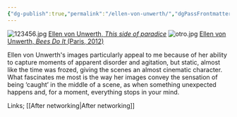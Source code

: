```yaml
---
{"dg-publish":true,"permalink":"/ellen-von-unwerth/","dgPassFrontmatter":true}
---
```


![123456.jpg](/img/user/123456.jpg)
[Ellen von Unwerth, *This side of paradice*](https://www.scadfash.org/exhibitions/ellen-von-unwerth-side-paradise)
![otro.jpg](/img/user/otro.jpg)
[Ellen von Unwerth, *Bees Do It* (Paris, 2012)](https://www.artnet.com/artists/ellen-von-unwerth/bees-do-it-paris-a-6owkeWR1NwVGVG6LaYpYqg2)

Ellen von Unwerth's images particularly appeal to me because of her ability to capture moments of apparent disorder and agitation, but static, almost like the time was frozed, giving the scenes an almost cinematic character. 
What fascinates me most is the way her images convey the sensation of being ‘caught’ in the middle of a scene, as when something unexpected happens and, for a moment, everything stops in your mind.

Links; [[After networking\|After networking]]
